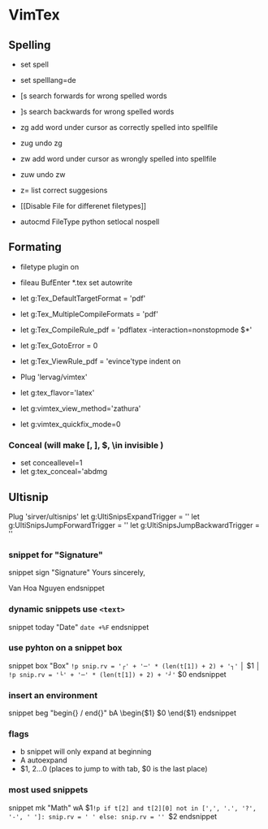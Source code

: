 # VimTex

## Spelling

* set spell
* set spelllang=de

* [s search forwards for wrong spelled words
* ]s search backwards for wrong spelled words

* zg add word  under cursor as correctly spelled into spellfile
* zug undo zg

* zw add word under cursor as wrongly spelled into spellfile
* zuw undo zw

* z= list correct suggesions

* [[Disable File for differenet filetypes]]
* autocmd FileType python setlocal nospell 

## Formating

* filetype plugin on
* fileau BufEnter *.tex set autowrite

* let g:Tex_DefaultTargetFormat = 'pdf'
* let g:Tex_MultipleCompileFormats = 'pdf'
* let g:Tex_CompileRule_pdf = 'pdflatex -interaction=nonstopmode $*'
* let g:Tex_GotoError = 0
* let g:Tex_ViewRule_pdf = 'evince'type indent on

* Plug 'lervag/vimtex'
* let g:tex_flavor='latex'
* let g:vimtex_view_method='zathura'
* let g:vimtex_quickfix_mode=0

### Conceal (will make \[, \], $, \in invisible )
* set conceallevel=1
* let g:tex_conceal='abdmg

## Ultisnip

Plug 'sirver/ultisnips'
let g:UltiSnipsExpandTrigger = '<tab>'
let g:UltiSnipsJumpForwardTrigger = '<tab>'
let g:UltiSnipsJumpBackwardTrigger = '<s-tab>'

### snippet for "Signature"
snippet sign "Signature"
Yours sincerely,

Van Hoa Nguyen
endsnippet

### dynamic snippets use `<text>`
snippet today "Date"
`date +%F`
endsnippet

### use pyhton on a snippet box
snippet box "Box"
`!p snip.rv = '┌' + '─' * (len(t[1]) + 2) + '┐'`
│ $1 │
`!p snip.rv = '└' + '─' * (len(t[1]) + 2) + '┘'`
$0
endsnippet

### insert an environment 
snippet beg "begin{} / end{}" bA
\begin{$1}
	$0
\end{$1}
endsnippet

### flags
* b snippet will only expand at beginning
* A autoexpand
* $1, $2 ...$0 (places to jump to with tab, $0 is the last place)

### most used snippets

snippet mk "Math" wA
$${1}$`!p
if t[2] and t[2][0] not in [',', '.', '?', '-', ' ']:
    snip.rv = ' '
else:
    snip.rv = ''
`$2
endsnippet







